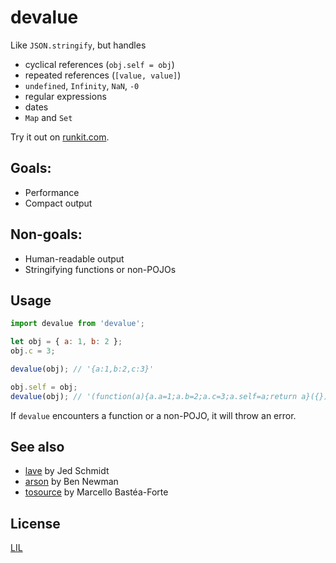 # devalue

Like `JSON.stringify`, but handles

* cyclical references (`obj.self = obj`)
* repeated references (`[value, value]`)
* `undefined`, `Infinity`, `NaN`, `-0`
* regular expressions
* dates
* `Map` and `Set`

Try it out on [runkit.com](https://npm.runkit.com/devalue).

## Goals:

* Performance
* Compact output


## Non-goals:

* Human-readable output
* Stringifying functions or non-POJOs


## Usage

```js
import devalue from 'devalue';

let obj = { a: 1, b: 2 };
obj.c = 3;

devalue(obj); // '{a:1,b:2,c:3}'

obj.self = obj;
devalue(obj); // '(function(a){a.a=1;a.b=2;a.c=3;a.self=a;return a}({}))'
```

If `devalue` encounters a function or a non-POJO, it will throw an error.


## See also

* [lave](https://github.com/jed/lave) by Jed Schmidt
* [arson](https://github.com/benjamn/arson) by Ben Newman
* [tosource](https://github.com/marcello3d/node-tosource) by Marcello Bastéa-Forte


## License

[LIL](LICENSE)